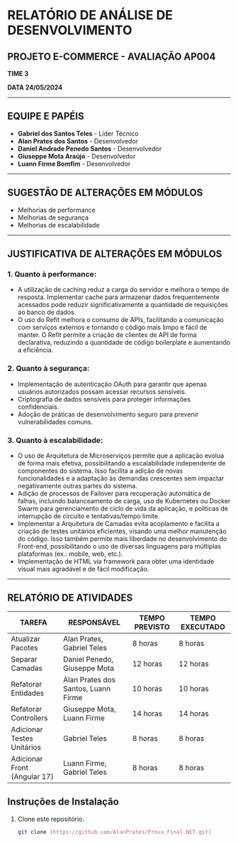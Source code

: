 # RELATÓRIO DE ANÁLISE DE DESENVOLVIMENTO

## PROJETO E-COMMERCE - AVALIAÇÃO AP004

**TIME 3**

**DATA 24/05/2024**

---

## EQUIPE E PAPÉIS

- **Gabriel dos Santos Teles** - Líder Técnico
- **Alan Prates dos Santos** - Desenvolvedor
- **Daniel Andrade Penedo Santos** - Desenvolvedor
- **Giuseppe Mota Araújo** - Desenvolvedor
- **Luann Firme Bomfim** - Desenvolvedor

---

## SUGESTÃO DE ALTERAÇÕES EM MÓDULOS

- Melhorias de performance
- Melhorias de segurança
- Melhorias de escalabilidade

---

## JUSTIFICATIVA DE ALTERAÇÕES EM MÓDULOS

### 1. Quanto à performance:
- A utilização de caching reduz a carga do servidor e melhora o tempo de resposta. Implementar cache para armazenar dados frequentemente acessados pode reduzir significativamente a quantidade de requisições ao banco de dados.
- O uso do Refit melhora o consumo de APIs, facilitando a comunicação com serviços externos e tornando o código mais limpo e fácil de manter. O Refit permite a criação de clientes de API de forma declarativa, reduzindo a quantidade de código boilerplate e aumentando a eficiência.

### 2. Quanto à segurança:
- Implementação de autenticação OAuth para garantir que apenas usuários autorizados possam acessar recursos sensíveis.
- Criptografia de dados sensíveis para proteger informações confidenciais.
- Adoção de práticas de desenvolvimento seguro para prevenir vulnerabilidades comuns.

### 3. Quanto à escalabilidade:
- O uso de Arquitetura de Microserviços permite que a aplicação evolua de forma mais efetiva, possibilitando a escalabilidade independente de componentes do sistema. Isso facilita a adição de novas funcionalidades e a adaptação às demandas crescentes sem impactar negativamente outras partes do sistema.
- Adição de processos de Failover para recuperação automática de falhas, incluindo balanceamento de carga, uso de Kubernetes ou Docker Swarm para gerenciamento de ciclo de vida da aplicação, e políticas de interrupção de circuito e tentativas/tempo limite.
- Implementar a Arquitetura de Camadas evita acoplamento e facilita a criação de testes unitários eficientes, visando uma melhor manutenção do código. Isso também permite mais liberdade no desenvolvimento do Front-end, possibilitando o uso de diversas linguagens para múltiplas plataformas (ex.: mobile, web, etc.).
- Implementação de HTML via framework para obter uma identidade visual mais agradável e de fácil modificação.

---

## RELATÓRIO DE ATIVIDADES

| TAREFA                      | RESPONSÁVEL                        | TEMPO PREVISTO | TEMPO EXECUTADO |
|-----------------------------|------------------------------------|----------------|-----------------|
| Atualizar Pacotes           | Alan Prates, Gabriel Teles         | 8 horas        | 8 horas         |
| Separar Camadas             | Daniel Penedo, Giuseppe Mota       | 12 horas       | 12 horas        |
| Refatorar Entidades         | Alan Prates dos Santos, Luann Firme| 10 horas       | 10 horas        |
| Refatorar Controllers       | Giuseppe Mota, Luann Firme         | 14 horas       | 14 horas        |
| Adicionar Testes Unitários  | Gabriel Teles                      | 8 horas        | 8 horas         |
| Adicionar Front (Angular 17)| Luann Firme, Gabriel Teles         | 8 horas        | 8 horas         |


## Instruções de Instalação
1. Clone este repositório.
   ```bash
   git clone [https://github.com/AlanPrates/Prova_Final.NET.git]
